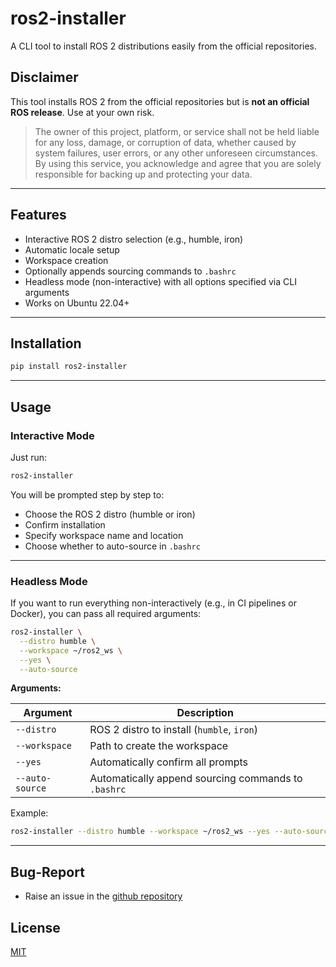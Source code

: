 # ros2-installer


A CLI tool to install ROS 2 distributions easily from the official repositories.

## Disclaimer

This tool installs ROS 2 from the official repositories but is **not an official ROS release**. Use at your own risk.

> The owner of this project, platform, or service shall not be held liable for any loss, damage, or corruption of data, whether caused by system failures, user errors, or any other unforeseen circumstances. By using this service, you acknowledge and agree that you are solely responsible for backing up and protecting your data.

---

## Features

- Interactive ROS 2 distro selection (e.g., humble, iron)
- Automatic locale setup
- Workspace creation
- Optionally appends sourcing commands to `.bashrc`
- Headless mode (non-interactive) with all options specified via CLI arguments
- Works on Ubuntu 22.04+

---

## Installation

```bash
pip install ros2-installer
```

---

## Usage

### Interactive Mode

Just run:

```bash
ros2-installer
```

You will be prompted step by step to:

- Choose the ROS 2 distro (humble or iron)
- Confirm installation
- Specify workspace name and location
- Choose whether to auto-source in `.bashrc`

---

### Headless Mode

If you want to run everything non-interactively (e.g., in CI pipelines or Docker), you can pass all required arguments:

```bash
ros2-installer \
  --distro humble \
  --workspace ~/ros2_ws \
  --yes \
  --auto-source
```

**Arguments:**

| Argument            | Description                                                  |
|---------------------|--------------------------------------------------------------|
| `--distro`          | ROS 2 distro to install (`humble`, `iron`)                   |
| `--workspace`       | Path to create the workspace                                 |
| `--yes`             | Automatically confirm all prompts                            |
| `--auto-source`     | Automatically append sourcing commands to `.bashrc`          |

Example:

```bash
ros2-installer --distro humble --workspace ~/ros2_ws --yes --auto-source
```

---
## Bug-Report
- Raise an issue in the [github repository](https://github.com/mohammedrashithkp/ros2-installer)
## License

[MIT](./LICENSE)

